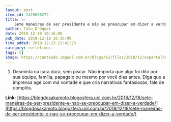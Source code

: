 ```yaml
---
layout: post
item_id: 2425676272
title: >-
    Sete maneiras de ser presidente e não se preocupar em dizer a verdade
author: Tatu D'Oquei
date: 2018-12-18 16:16:00
pub_date: 2018-12-18 16:16:00
time_added: 2019-12-23 21:41:23
category: refletimos
tags: []
image: https://conteudo.imguol.com.br/blogs/61/files/2018/12/espantalho-615x300.jpg
---
```


1) Desminta na cara dura, sem piscar. Não importa que algo foi dito por sua equipe, família, papagaio ou mesmo por você dias antes. Diga que a imprensa age com má vontade e que cria narrativas fantasiosas, fale de complôs.

**Link:** [https://blogdosakamoto.blogosfera.uol.com.br/2018/12/18/sete-maneiras-de-ser-presidente-e-nao-se-preocupar-em-dizer-a-verdade/](https://blogdosakamoto.blogosfera.uol.com.br/2018/12/18/sete-maneiras-de-ser-presidente-e-nao-se-preocupar-em-dizer-a-verdade/)

